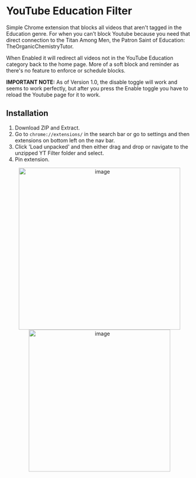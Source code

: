 # YouTube Education Filter

Simple Chrome extension that blocks all videos that aren't tagged in the Education genre. For when you can't block Youtube because you need that direct connection to the Titan Among Men, the Patron Saint of Education: TheOrganicChemistryTutor.

When Enabled it will redirect all videos not in the YouTube Education category back to the home page. More of a soft block and reminder as there's no feature to enforce or schedule blocks.

**IMPORTANT NOTE:** As of Version 1.0, the disable toggle will work and seems to work perfectly, but after you press the Enable toggle you have to reload the Youtube page for it to work.

## Installation

1. Download ZIP and Extract.
2. Go to `chrome://extensions/` in the search bar or go to settings and then extensions on bottom left on the nav bar.
3. Click 'Load unpacked' and then either drag and drop or navigate to the unzipped YT Filter folder and select.
4. Pin extension.

<div align="center">
  <img width="436" alt="image" src="https://user-images.githubusercontent.com/112647558/227302137-e5d6d073-c9cc-4082-a0e0-3576a8b8bf11.png">
</div>

<div align="center">
  <img width="382" alt="image" src="https://user-images.githubusercontent.com/112647558/227302192-f0e04309-6998-472c-95c0-d86df890d4ce.png">
</div>
